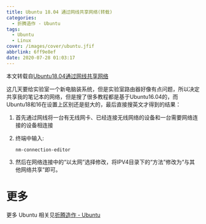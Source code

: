 ```yaml
---
title: Ubuntu 18.04 通过网线共享网络(转载)
categories:
  - 折腾造作 - Ubuntu
tags:
  - Ubuntu
  - Linux
cover: /images/cover/ubuntu.jfif
abbrlink: 6ff9e8ef
date: 2020-07-28 01:03:17
---
```



本文转载自[Ubuntu18.04通过网线共享网络](https://www.cnblogs.com/jiading/p/11989966.html)


这几天要给实验室一个新电脑装系统，但是实验室路由器好像有点问题，所以决定共享我的笔记本的网络，但是搜了很多教程都是基于Ubuntu16.04的，而Ubuntu18和16在设置上区别还是挺大的，最后直接搜英文才得到的结果：

1. 首先通过网线将一台有无线网卡、已经连接无线网络的设备和一台需要网络连接的设备相连接

2. 终端中输入:

    ```
    nm-connection-editor
    ```

3. 然后在网络连接中的“以太网”选择修改，将IPV4目录下的“方法”修改为“与其他网络共享”即可。

# 更多

更多 Ubuntu 相关见[折腾造作 - Ubuntu](/categories/折腾造作-Ubuntu/)